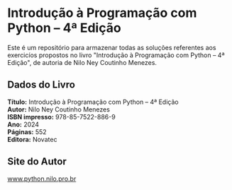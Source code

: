 # Introdução à Programação com Python – 4ª Edição

Este é um repositório para armazenar todas as soluções referentes aos exercicíos propostos no livro "Introdução à Programação com Python – 4ª Edição", de autoria de Nilo Ney Coutinho Menezes.

## Dados do Livro
**Título:** Introdução à Programação com Python – 4ª Edição  
**Autor:** Nilo Ney Coutinho Menezes  
**ISBN impresso:** 978-85-7522-886-9  
**Ano:** 2024  
**Páginas:** 552  
**Editora:** Novatec

## Site do Autor

www.python.nilo.pro.br  
